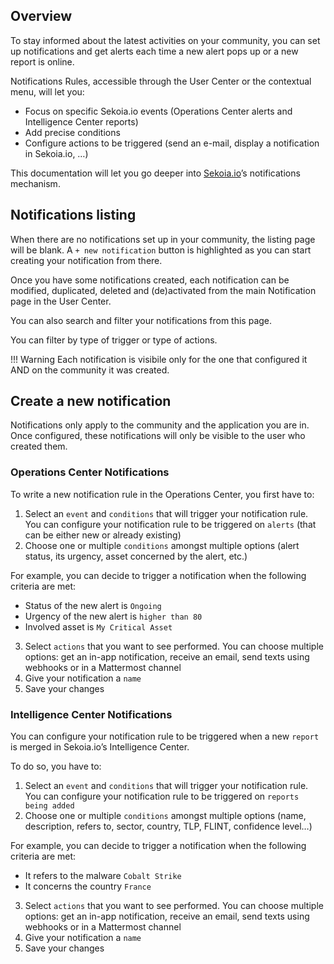 ## Overview

To stay informed about the latest activities on your community, you can set up notifications and get alerts each time a new alert pops up or a new report is online.

Notifications Rules, accessible through the User Center or the contextual menu, will let you:

- Focus on specific Sekoia.io events (Operations Center alerts and Intelligence Center reports)
- Add precise conditions
- Configure actions to be triggered (send an e-mail, display a notification in Sekoia.io, …)

This documentation will let you go deeper into [Sekoia.io](http://sekoia.io/)’s notifications mechanism.

## Notifications listing

When there are no notifications set up in your community, the listing page will be blank. A `+ new notification` button is highlighted as you can start creating your notification from there.

Once you have some notifications created, each notification can be modified, duplicated, deleted and (de)activated from the main Notification page in the User Center.

You can also search and filter your notifications from this page.

You can filter by type of trigger or type of actions.

!!! Warning
    Each notification is visibile only for the one that configured it AND on the community it was created.

## Create a new notification

Notifications only apply to the community and the application you are in. Once configured, these notifications will only be visible to the user who created them.

### Operations Center Notifications

To write a new notification rule in the Operations Center, you first have to:

1. Select an `event` and `conditions` that will trigger your notification rule. You can configure your notification rule to be triggered on `alerts` (that can be either new or already existing)
2. Choose one or multiple `conditions` amongst multiple options (alert status, its urgency, asset concerned by the alert, etc.)

For example, you can decide to trigger a notification when the following criteria are met:

- Status of the new alert is `Ongoing`
- Urgency of the new alert is `higher than 80`
- Involved asset is `My Critical Asset`
3. Select `actions` that you want to see performed. You can choose multiple options: get an in-app notification, receive an email, send texts using webhooks or in a Mattermost channel
4. Give your notification a `name`
5. Save your changes

### Intelligence Center Notifications

You can configure your notification rule to be triggered when a new `report` is merged in Sekoia.io’s Intelligence Center.

To do so, you have to:

1. Select an `event` and `conditions` that will trigger your notification rule. You can configure your notification rule to be triggered on `reports being added`
2. Choose one or multiple `conditions` amongst multiple options (name, description, refers to, sector, country, TLP, FLINT, confidence level…)

For example, you can decide to trigger a notification when the following criteria are met:

- It refers to the malware `Cobalt Strike`
- It concerns the country `France`
3. Select `actions` that you want to see performed. You can choose multiple options: get an in-app notification, receive an email, send texts using webhooks or in a Mattermost channel
4. Give your notification a `name`
5. Save your changes
